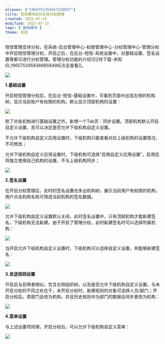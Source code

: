 ```yaml
---
aliases: ["1969752355657250937"]
title: 短信模块如何实现分权管理
created: 2025-07-15
modified: 2025-07-15
tags: ['基础模块']
theme: 短信
---
```


短信管理支持分权，在系统-后台管理中心-权限管理中心-分权管理中心-管理分权中开启短信管理分权，开启之后，在后台-短信-系统设置中，对基础设置、签名设置等都可进行分权管理。管理分权功能的介绍可[[待下载-未知ID_1965752958366858498|点击查看]]。

![](https://myhelpdoc.oss-cn-heyuan.aliyuncs.com/mdimages/5963c6f7f88f8aba692bbcc457a55a64.jpg)

**1.基础设置**

开启短信管理分权后，在后台-短信-基础设置中，可看到页面中出现左侧的机构树，显示当前账户有权限的机构，默认显示顶部机构的设置：

![](https://myhelpdoc.oss-cn-heyuan.aliyuncs.com/mdimages/9e98845d3fa8dc77c6d3f14722e5895e.jpg)

除了对各机构进行基础设置之外，新增一个Tab页：同步设置。顶部机构默认开启自定义设置，且可以决定是否允许下级机构自定义设置。

不允许下级机构自定义应用设置时，下级机构只能查看对应上级机构的设置情况，不可修改；

允许下级机构自定义应用设置时，下级机构可选择“启用自定义应用设置”，启用后将独立使用自己机构的设置，不与上级机构同步；

![](https://myhelpdoc.oss-cn-heyuan.aliyuncs.com/mdimages/b7f55a8ba05fd52d556e65a41a0d4eea.jpg)

**2.签名设置**

在开启分权管理后，此时的签名设置也多出机构树，展示当前用户有权限的机构，用户点击机构名称可筛选当前机构的签名数据。

![](https://myhelpdoc.oss-cn-heyuan.aliyuncs.com/mdimages/4be969b45677198183c81b2dc6225e82.jpg)

允许下级机构自定义设置默认关闭，此时签名设置中，只有顶部机构才能新建签名，下级机构无法新建。由于开启了管理分权，此时新建签名时可以选择所属机构：

![](https://myhelpdoc.oss-cn-heyuan.aliyuncs.com/mdimages/a9cb67b202dac818a0a57d603a6a35f2.jpg)

当开启允许下级机构自定义设置时，下级机构可以选择自定义设置，并能够新建签名：

![](https://myhelpdoc.oss-cn-heyuan.aliyuncs.com/mdimages/442d1c166b7405db5aaef65b2f7ac6af.jpg)

**3.发送规则设置**

开启后与前两者相似，包含左侧组织树，以及是否允许下级机构自定义设置。与未开启分权的不同之处在于，未开启分权时，新建规则的对象可选择人员/部门；开启分权后，原部门会改为机构，并且历史规则中为部门的数据会同步更改为机构：

![](https://myhelpdoc.oss-cn-heyuan.aliyuncs.com/mdimages/b7ff5c3fee480bb0bbb8490c8a63a2f9.jpg)

**4.菜单设置**

与上述设置项同理，开启分权后，可以允许下级机构自定义菜单：

![](https://myhelpdoc.oss-cn-heyuan.aliyuncs.com/mdimages/6843de609c3e72012fbee505ed5a5334.jpg)

